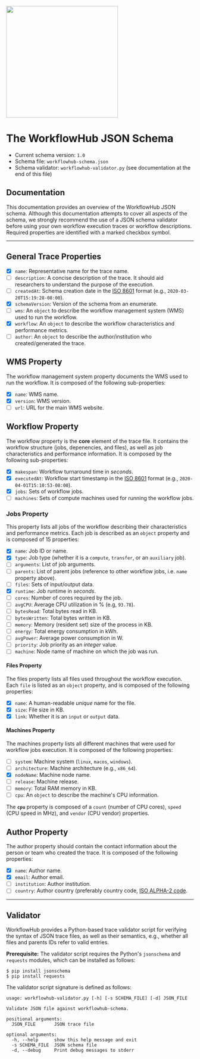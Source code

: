 <a href="https://workflowhub.org" target="_blank"><img src="https://workflowhub.org/assets/images/logo-horizontal.png" width="300" /></a>

# The WorkflowHub JSON Schema

- Current schema version: `1.0`
- Schema file: `workflowhub-schema.json`
- Schema validator: `workflowhub-validator.py` (see documentation at the end of this file)

## Documentation

This documentation provides an overview of the WorkflowHub JSON schema. Although this documentation attempts to cover all aspects of the schema, we strongly recommend the use of a JSON schema validator before using your own workflow execution traces or workflow descriptions. Required properties are identified with a marked checkbox symbol.

---

## General Trace Properties

- [x] `name`: Representative name for the trace name.
- [ ] `description`: A concise description of the trace. It should aid researchers to understand the purpose of the execution.
- [ ] `createdAt`: Schema creation date in the [ISO 8601](http://en.wikipedia.org/wiki/ISO_8601) format (e.g., `2020-03-20T15:19:28-08:00`).
- [x] `schemaVersion`: Version of the schema from an enumerate.
- [ ] `wms`: An `object` to describe the workflow management system (WMS) used to run the workflow.
- [x] `workflow`: An `object` to describe the workflow characteristics and performance metrics.
- [ ] `author`: An `object` to describe the author/institution who created/generated the trace.

## WMS Property

The workflow management system property documents the WMS used to run the workflow. It is composed of the following sub-properties:

- [x] `name`: WMS name.
- [x] `version`: WMS version.
- [ ] `url`: URL for the main WMS website.

## Workflow Property

The workflow property is the **core** element of the trace file. It contains the workflow structure (jobs, depenencies, and files), as well as job characteristics and performance information. It is composed by the following sub-properties:

- [x] `makespan`: Workflow turnaround time in _seconds_.
- [x] `executedAt`: Workflow start timestamp in the [ISO 8601](http://en.wikipedia.org/wiki/ISO_8601) format (e.g., `2020-04-01T15:10:53-08:00`).
- [x] `jobs`: Sets of workflow jobs.
- [ ] `machines`: Sets of compute machines used for running the workflow jobs.

### Jobs Property

This property lists all jobs of the workflow describing their characteristics and performance metrics. Each job is described as an `object` property and is composed of 15 properties:

- [x] `name`: Job ID or name.
- [x] `type`: Job type (whether it is a `compute`, `transfer`, or an `auxiliary` job).
- [ ] `arguments`: List of job arguments.
- [ ] `parents`: List of parent jobs (reference to other workflow jobs, i.e. `name` property above).
- [ ] `files`: Sets of input/output data.
- [x] `runtime`: Job runtime in _seconds_.
- [ ] `cores`: Number of cores required by the job.
- [ ] `avgCPU`: Average CPU utilization in % (e.g, `93.78`).
- [ ] `bytesRead`: Total bytes read in KB.
- [ ] `bytesWritten`: Total bytes written in KB.
- [ ] `memory`: Memory (resident set) size of the process in KB.
- [ ] `energy`: Total energy consumption in kWh.
- [ ] `avgPower`: Average power consumption in W.
- [ ] `priority`: Job priority as an _integer_ value.
- [ ] `machine`: Node name of machine on which the job was run.

#### Files Property

The files property lists all files used throughout the workflow execution. Each `file` is listed as an `object` property, and is composed of the following properties:

- [x] `name`: A human-readable _unique_ name for the file.
- [x] `size`: File size in KB.
- [x] `link`: Whether it is an `input` or `output` data.

#### Machines Property

The machines property lists all different machines that were used for workflow jobs execution. It is composed of the following properties:

- [ ] `system`: Machine system (`linux`, `macos`, `windows`).
- [ ] `architecture`: Machine architecture (e.g., `x86_64`).
- [x] `nodeName`: Machine node name.
- [ ] `release`: Machine release.
- [ ] `memory`: Total RAM memory in KB.
- [ ] `cpu`: An `object` to describe the machine's CPU information.

The **`cpu`** property is composed of a `count` (number of CPU cores), `speed` (CPU speed in MHz), and `vendor` (CPU vendor) properties.

## Author Property

The author property should contain the contact information about the person or team who created the trace. It is composed of the following properties:

- [x] `name`: Author name.
- [x] `email`: Author email.
- [ ] `institution`: Author institution.
- [ ] `country`: Author country (preferably country code, [ISO ALPHA-2 code](https://en.wikipedia.org/wiki/ISO_3166-1_alpha-2).

---

## Validator

WorkflowHub provides a Python-based trace validator script for verifying the
syntax of JSON trace files, as well as their semantics, e.g., whether all files
and parents IDs refer to valid entries.

**Prerequisite:** The validator script requires the Python's `jsonschema` and
`requests` modules, which can be installed as follows:

```
$ pip install jsonschema
$ pip install requests
```

The validator script signature is defined as follows:

```
usage: workflowhub-validator.py [-h] [-s SCHEMA_FILE] [-d] JSON_FILE

Validate JSON file against workflowhub-schema.

positional arguments:
  JSON_FILE       JSON trace file

optional arguments:
  -h, --help      show this help message and exit
  -s SCHEMA_FILE  JSON schema file
  -d, --debug     Print debug messages to stderr
```

